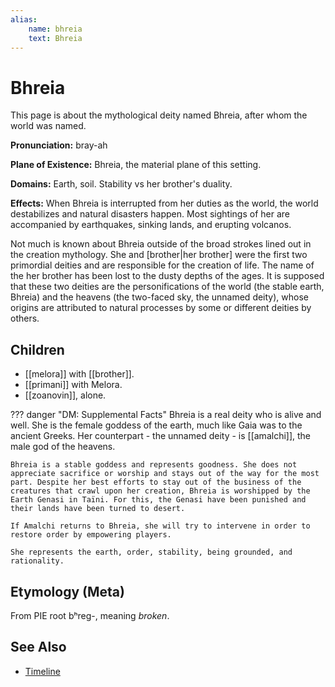 ```yaml
---
alias:
    name: bhreia
    text: Bhreia
---
```

# Bhreia

This page is about the mythological deity named Bhreia, after whom the world was named.

**Pronunciation:** bray-ah

**Plane of Existence:** Bhreia, the material plane of this setting.

**Domains:** Earth, soil. Stability vs her brother's duality.

**Effects:** When Bhreia is interrupted from her duties as the world, the world destabilizes and natural disasters happen. Most sightings of her are accompanied by earthquakes, sinking lands, and erupting volcanos.

Not much is known about Bhreia outside of the broad strokes lined out in the creation mythology. She and [brother|her brother] were the first two primordial deities and are responsible for the creation of life. The name of the her brother has been lost to the dusty depths of the ages. It is supposed that these two deities are the personifications of the world (the stable earth, Bhreia) and the heavens (the two-faced sky, the unnamed deity), whose origins are attributed to natural processes by some or different deities by others.

## Children

* [[melora]] with [[brother]].
* [[primani]] with Melora.
* [[zoanovin]], alone.

??? danger "DM: Supplemental Facts"
    Bhreia is a real deity who is alive and well. She is the female goddess of the earth, much like Gaia was to the ancient Greeks. Her counterpart - the unnamed deity - is [[amalchi]], the male god of the heavens.

    Bhreia is a stable goddess and represents goodness. She does not appreciate sacrifice or worship and stays out of the way for the most part. Despite her best efforts to stay out of the business of the creatures that crawl upon her creation, Bhreia is worshipped by the Earth Genasi in Taïni. For this, the Genasi have been punished and their lands have been turned to desert.

    If Amalchi returns to Bhreia, she will try to intervene in order to restore order by empowering players.

    She represents the earth, order, stability, being grounded, and rationality.

## Etymology (Meta)

From PIE root bʰreg-, meaning *broken*.

## See Also

* [Timeline](../lore/timeline.md)
